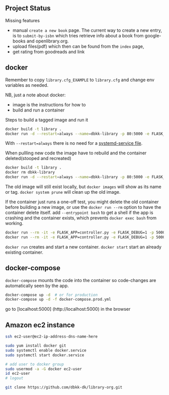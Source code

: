 

## Project Status

Missing features
- manual `create a new book` page. The current way to create a new entry, is to `submit-by-isbn` which tries retrieve info about a book from google-books and openlibrary.org.
- upload files(pdf) which then can be found from the `index` page,
- get rating from goodreads and link

## docker
Remember to copy `library.cfg_EXAMPLE` to `library.cfg` and change env variables as needed.

NB, just a note about docker:
- image is the instructions for how to
- build and run a container

Steps to build a tagged image and run it
``` sh
docker build -t library .
docker run -d --restart=always --name=dbkk-library -p 80:5000 -e FLASK_APP=controller.py library
```

With `--restart=always` there is no need for a [systemd-service file](https://stackoverflow.com/a/30450350).

When pullling new code the image have to rebuild and the container deleted(stooped and recreated)
``` sh
docker build -t library .
docker rm dbkk-library
docker run -d --restart=always --name=dbkk-library -p 80:5000 -e FLASK_APP=controller.py library
```

The old image will still exist locally, but `docker images` will show <none> as its name or tag. `docker system prune` will clean up the old image.

If the container just runs a one-off test, you might delete the old container before building a new image, or use the `docker run --rm` option to have the container delete itself. add `--entrypoint bash` to get a shell if the app is crashing and the container exists, which prevents `docker exec bash` from working.

``` sh
docker run --rm -it -e FLASK_APP=controller.py -e FLASK_DEBUG=1 -p 5000:5000 library
docker run --rm -it -e FLASK_APP=controller.py -e FLASK_DEBUG=1 -p 5000:5000 --entrypoint bash library
```

`docker run` creates and start a new container. `docker start` start an already existing container.

## docker-compose

`docker-compose` mounts the code into the container so code-changes are automatically seen by the app.
``` sh
docker-compose up -d  # or for production
docker-compose up -d -f docker-compose.prod.yml
```

go to [localhost:5000] (http://localhost:5000) in the browser


## Amazon ec2 instance

``` sh
ssh ec2-user@ec2-ip-address-dns-name-here

sudo yum install docker git
sudo systemctl enable docker.service
sudo systemctl start docker.service

# add user to docker group
sudo usermod -a -G docker ec2-user
id ec2-user
# logout

git clone https://github.com/dbkk-dk/library-org.git

```

